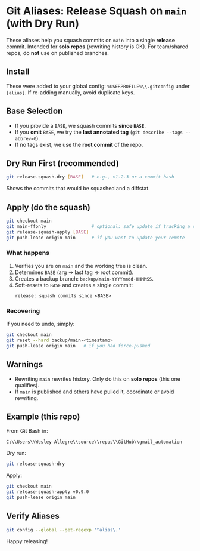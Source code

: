 # Git Aliases: Release Squash on `main` (with Dry Run)

These aliases help you squash commits on `main` into a single **release** commit.
Intended for **solo repos** (rewriting history is OK). For team/shared repos, do
**not** use on published branches.

## Install

These were added to your global config: `%USERPROFILE%\\.gitconfig` under
`[alias]`. If re-adding manually, avoid duplicate keys.

## Base Selection
- If you provide a `BASE`, we squash commits **since `BASE`**.
- If you **omit** `BASE`, we try the **last annotated tag**
  (`git describe --tags --abbrev=0`).
- If no tags exist, we use the **root commit** of the repo.

## Dry Run First (recommended)
```bash
git release-squash-dry [BASE]   # e.g., v1.2.3 or a commit hash
```
Shows the commits that would be squashed and a diffstat.

## Apply (do the squash)
```bash
git checkout main
git main-ffonly                 # optional: safe update if tracking a remote
git release-squash-apply [BASE]
git push-lease origin main      # if you want to update your remote
```

### What happens
1. Verifies you are on `main` and the working tree is clean.
2. Determines `BASE` (arg → last tag → root commit).
3. Creates a backup branch: `backup/main-YYYYmmdd-HHMMSS`.
4. Soft-resets to `BASE` and creates a single commit:
   ```
   release: squash commits since <BASE>
   ```

### Recovering
If you need to undo, simply:
```bash
git checkout main
git reset --hard backup/main-<timestamp>
git push-lease origin main   # if you had force-pushed
```

## Warnings
- Rewriting `main` rewrites history. Only do this on **solo repos** (this one
  qualifies).
- If `main` is published and others have pulled it, coordinate or avoid
  rewriting.

## Example (this repo)
From Git Bash in:
```
C:\\Users\\Wesley Allegre\\source\\repos\\GitHub\\gmail_automation
```
Dry run:
```bash
git release-squash-dry
```
Apply:
```bash
git checkout main
git release-squash-apply v0.9.0
git push-lease origin main
```

## Verify Aliases
```bash
git config --global --get-regexp '^alias\.'
```

Happy releasing!
